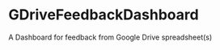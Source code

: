 GDriveFeedbackDashboard
=======================

A Dashboard for feedback from Google Drive spreadsheet(s) 
